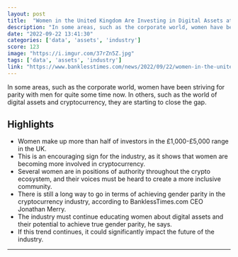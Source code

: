 ```yaml
---
layout: post
title:  "Women in the United Kingdom Are Investing in Digital Assets at a Greater Rate Than Men at 53.4%"
description: "In some areas, such as the corporate world, women have been striving for parity with men for quite some time now. In others, such as the world of digital assets and cryptocurrency, they are starting to close the gap."
date: "2022-09-22 13:41:30"
categories: ['data', 'assets', 'industry']
score: 123
image: "https://i.imgur.com/37rZn5Z.jpg"
tags: ['data', 'assets', 'industry']
link: "https://www.banklesstimes.com/news/2022/09/22/women-in-the-united-kingdom-are-investing-in-digital-assets-at-a-greater-rate-than-men/"
---
```


In some areas, such as the corporate world, women have been striving for parity with men for quite some time now. In others, such as the world of digital assets and cryptocurrency, they are starting to close the gap.

## Highlights

- Women make up more than half of investors in the £1,000-£5,000 range in the UK.
- This is an encouraging sign for the industry, as it shows that women are becoming more involved in cryptocurrency.
- Several women are in positions of authority throughout the crypto ecosystem, and their voices must be heard to create a more inclusive community.
- There is still a long way to go in terms of achieving gender parity in the cryptocurrency industry, according to BanklessTimes.com CEO Jonathan Merry.
- The industry must continue educating women about digital assets and their potential to achieve true gender parity, he says.
- If this trend continues, it could significantly impact the future of the industry.

---
